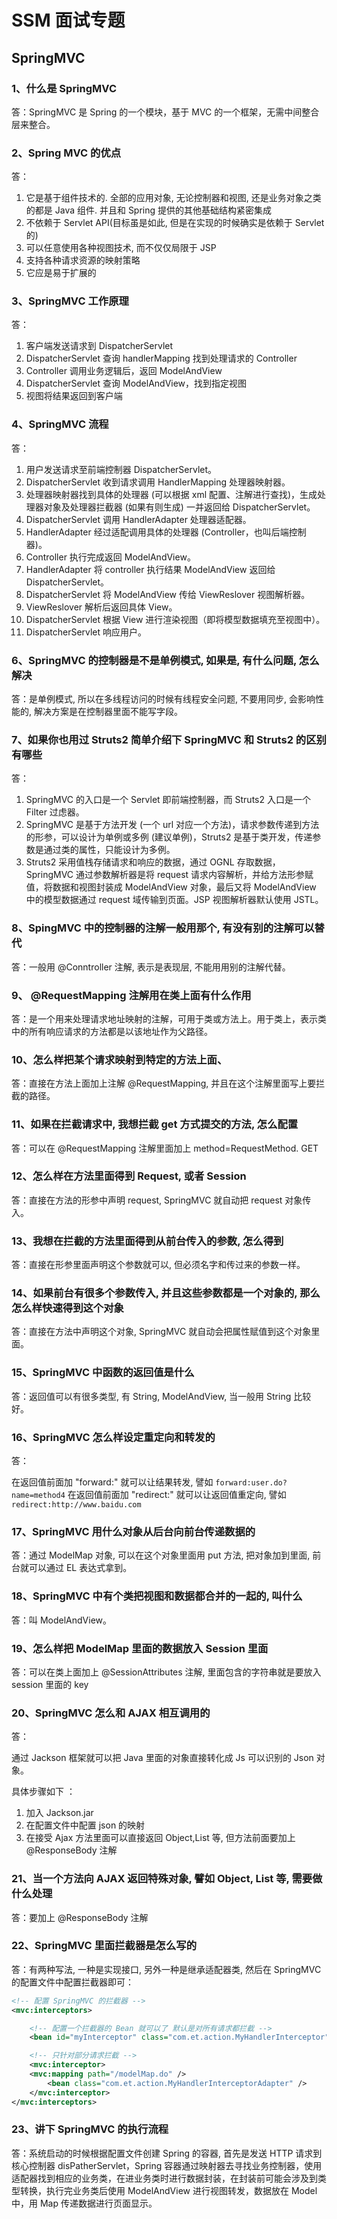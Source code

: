 # SSM 面试专题

## SpringMVC

### 1、什么是 SpringMVC

答：SpringMVC 是 Spring 的一个模块，基于 MVC 的一个框架，无需中间整合层来整合。

### 2、Spring MVC 的优点

答：

01. 它是基于组件技术的. 全部的应用对象, 无论控制器和视图, 还是业务对象之类的都是 Java 组件. 并且和 Spring 提供的其他基础结构紧密集成
02. 不依赖于 Servlet API(目标虽是如此, 但是在实现的时候确实是依赖于 Servlet 的)
03. 可以任意使用各种视图技术, 而不仅仅局限于 JSP
04. 支持各种请求资源的映射策略
05. 它应是易于扩展的

### 3、SpringMVC 工作原理

答：

01. 客户端发送请求到 DispatcherServlet
02. DispatcherServlet 查询 handlerMapping 找到处理请求的 Controller
03. Controller 调用业务逻辑后，返回 ModelAndView
04. DispatcherServlet 查询 ModelAndView，找到指定视图
05. 视图将结果返回到客户端

### 4、SpringMVC 流程

答：

01. 用户发送请求至前端控制器 DispatcherServlet。
02. DispatcherServlet 收到请求调用 HandlerMapping 处理器映射器。
03. 处理器映射器找到具体的处理器 (可以根据 xml 配置、注解进行查找)，生成处理器对象及处理器拦截器 (如果有则生成) 一并返回给 DispatcherServlet。
04. DispatcherServlet 调用 HandlerAdapter 处理器适配器。
05. HandlerAdapter 经过适配调用具体的处理器 (Controller，也叫后端控制器)。
06. Controller 执行完成返回 ModelAndView。
07. HandlerAdapter 将 controller 执行结果 ModelAndView 返回给 DispatcherServlet。
08. DispatcherServlet 将 ModelAndView 传给 ViewReslover 视图解析器。
09. ViewReslover 解析后返回具体 View。
10. DispatcherServlet 根据 View 进行渲染视图（即将模型数据填充至视图中）。
11. DispatcherServlet 响应用户。

### 6、SpringMVC 的控制器是不是单例模式, 如果是, 有什么问题, 怎么解决

答：是单例模式, 所以在多线程访问的时候有线程安全问题, 不要用同步, 会影响性能的, 解决方案是在控制器里面不能写字段。

### 7、如果你也用过 Struts2 简单介绍下 SpringMVC 和 Struts2 的区别有哪些

答：

01. SpringMVC 的入口是一个 Servlet 即前端控制器，而 Struts2 入口是一个 Filter 过虑器。
02. SpringMVC 是基于方法开发 (一个 url 对应一个方法)，请求参数传递到方法的形参，可以设计为单例或多例 (建议单例)，Struts2 是基于类开发，传递参数是通过类的属性，只能设计为多例。
03. Struts2 采用值栈存储请求和响应的数据，通过 OGNL 存取数据，SpringMVC 通过参数解析器是将 request 请求内容解析，并给方法形参赋值，将数据和视图封装成 ModelAndView 对象，最后又将 ModelAndView 中的模型数据通过 request 域传输到页面。JSP 视图解析器默认使用 JSTL。

### 8、SpingMVC 中的控制器的注解一般用那个, 有没有别的注解可以替代

答：一般用 @Conntroller 注解, 表示是表现层, 不能用用别的注解代替。

### 9、 @RequestMapping 注解用在类上面有什么作用

答：是一个用来处理请求地址映射的注解，可用于类或方法上。用于类上，表示类中的所有响应请求的方法都是以该地址作为父路径。

### 10、怎么样把某个请求映射到特定的方法上面、

答：直接在方法上面加上注解 @RequestMapping, 并且在这个注解里面写上要拦截的路径。

### 11、如果在拦截请求中, 我想拦截 get 方式提交的方法, 怎么配置

答：可以在 @RequestMapping 注解里面加上 method=RequestMethod. GET

### 12、怎么样在方法里面得到 Request, 或者 Session

答：直接在方法的形参中声明 request, SpringMVC 就自动把 request 对象传入。

### 13、我想在拦截的方法里面得到从前台传入的参数, 怎么得到

答：直接在形参里面声明这个参数就可以, 但必须名字和传过来的参数一样。

### 14、如果前台有很多个参数传入, 并且这些参数都是一个对象的, 那么怎么样快速得到这个对象

答：直接在方法中声明这个对象, SpringMVC 就自动会把属性赋值到这个对象里面。

### 15、SpringMVC 中函数的返回值是什么

答：返回值可以有很多类型, 有 String, ModelAndView, 当一般用 String 比较好。

### 16、SpringMVC 怎么样设定重定向和转发的

答：

在返回值前面加 "forward:" 就可以让结果转发, 譬如 `forward:user.do?name=method4`
在返回值前面加 "redirect:" 就可以让返回值重定向, 譬如 `redirect:http://www.baidu.com`

### 17、SpringMVC 用什么对象从后台向前台传递数据的

答：通过 ModelMap 对象, 可以在这个对象里面用 put 方法, 把对象加到里面, 前台就可以通过 EL 表达式拿到。

### 18、SpringMVC 中有个类把视图和数据都合并的一起的, 叫什么

答：叫 ModelAndView。

### 19、怎么样把 ModelMap 里面的数据放入 Session 里面

答：可以在类上面加上 @SessionAttributes 注解, 里面包含的字符串就是要放入 session 里面的 key

### 20、SpringMVC 怎么和 AJAX 相互调用的

答：

通过 Jackson 框架就可以把 Java 里面的对象直接转化成 Js 可以识别的 Json 对象。

具体步骤如下 ：

01. 加入 Jackson.jar
02. 在配置文件中配置 json 的映射
03. 在接受 Ajax 方法里面可以直接返回 Object,List 等, 但方法前面要加上 @ResponseBody 注解

### 21、当一个方法向 AJAX 返回特殊对象, 譬如 Object, List 等, 需要做什么处理

答：要加上 @ResponseBody 注解

### 22、SpringMVC 里面拦截器是怎么写的

答：有两种写法, 一种是实现接口, 另外一种是继承适配器类, 然后在 SpringMVC 的配置文件中配置拦截器即可：

``` XML
<!-- 配置 SpringMVC 的拦截器 -->
<mvc:interceptors>

    <!-- 配置一个拦截器的 Bean 就可以了 默认是对所有请求都拦截 -->
    <bean id="myInterceptor" class="com.et.action.MyHandlerInterceptor"></bean>

    <!-- 只针对部分请求拦截 -->
    <mvc:interceptor>
    <mvc:mapping path="/modelMap.do" />
        <bean class="com.et.action.MyHandlerInterceptorAdapter" />
    </mvc:interceptor>
</mvc:interceptors>
```

### 23、讲下 SpringMVC 的执行流程

答：系统启动的时候根据配置文件创建 Spring 的容器, 首先是发送 HTTP 请求到核心控制器 disPatherServlet，Spring 容器通过映射器去寻找业务控制器，使用适配器找到相应的业务类，在进业务类时进行数据封装，在封装前可能会涉及到类型转换，执行完业务类后使用 ModelAndView 进行视图转发，数据放在 Model 中，用 Map 传递数据进行页面显示。
